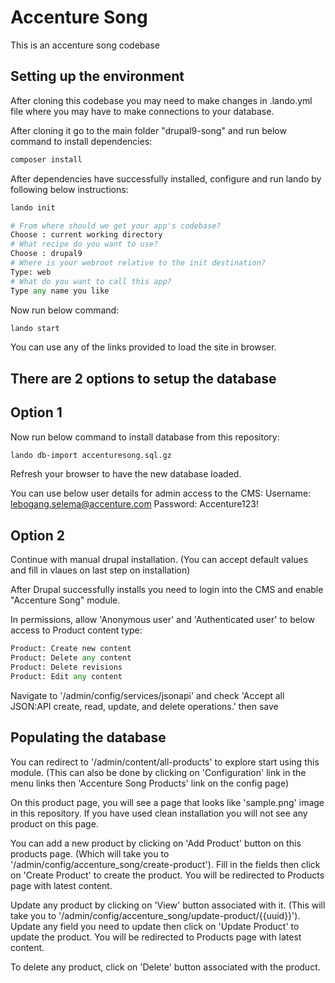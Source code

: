 # Accenture Song

This is an accenture song codebase

## Setting up the environment

After cloning this codebase you may need to make changes in .lando.yml
file where you may have to make connections to your database.

After cloning it go to the main folder "drupal9-song" and run below command
to install dependencies:

```bash
composer install
```

After dependencies have successfully installed, configure and run lando
by following below instructions:

```bash
lando init
```

```python
# From where should we get your app's codebase?
Choose : current working directory
# What recipe do you want to use?
Choose : drupal9
# Where is your webroot relative to the init destination?
Type: web
# What do you want to call this app?
Type any name you like
```

Now run below command:

```bash
lando start
```

You can use any of the links provided to load the site in browser.

## There are 2 options to setup the database

## Option 1

Now run below command to install database from this repository:

```bash
lando db-import accenturesong.sql.gz
```
Refresh your browser to have the new database loaded.

You can use below user details for admin access to the CMS:
Username: lebogang.selema@accenture.com
Password: Accenture123!

## Option 2

Continue with manual drupal installation. (You can accept default values and fill in vlaues
on last step on installation)

After Drupal successfully installs you need to login into the CMS and enable "Accenture Song"
module.

In permissions, allow 'Anonymous user' and 'Authenticated user' to below access to Product
content type:
```python
Product: Create new content
Product: Delete any content
Product: Delete revisions
Product: Edit any content
```

Navigate to '/admin/config/services/jsonapi' and check 'Accept all JSON:API create, read, update, 
and delete operations.' then save

## Populating the database

You can redirect to '/admin/content/all-products' to explore start using this module. (This can also 
be done by clicking on 'Configuration' link in the menu links then 'Accenture Song Products' link 
on the config page)

On this product page, you will see a page that looks like 'sample.png' image in this repository.
If you have used clean installation you will not see any product on this page.

You can add a new product by clicking on 'Add Product' button on this products page. (Which will take you
to '/admin/config/accenture_song/create-product'). Fill in the fields then click on 'Create Product' to 
create the product. You will be redirected to Products page with latest content.

Update any product by clicking on 'View' button associated with it. (This will take you to 
'/admin/config/accenture_song/update-product/{{uuid}}'). Update any field you need to update then click on 
'Update Product' to update the product. You will be redirected to Products page with latest content.

To delete any product, click on 'Delete' button associated with the product.
